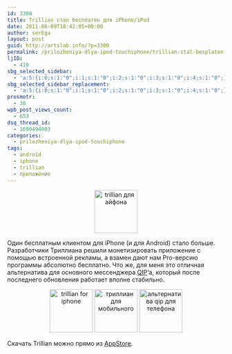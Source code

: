 ```yaml
---
id: 3300
title: Trillian стал бесплатен для iPhone/iPod
date: 2011-06-09T18:42:05+00:00
author: serEga
layout: post
guid: http://artslab.info/?p=3300
permalink: /prilozheniya-dlya-ipod-touchiphone/trillian-stal-besplaten-dlya-iphoneipod/
ljID:
  - 410
sbg_selected_sidebar:
  - 'a:5:{i:0;s:1:"0";i:1;s:1:"0";i:2;s:1:"0";i:3;s:1:"0";i:4;s:1:"0";}'
sbg_selected_sidebar_replacement:
  - 'a:5:{i:0;s:1:"0";i:1;s:1:"0";i:2;s:1:"0";i:3;s:1:"0";i:4;s:1:"0";}'
prosmotr:
  - 38
wpb_post_views_count:
  - 653
dsq_thread_id:
  - 1690494003
categories:
  - prilozheniya-dlya-ipod-touchiphone
tags:
  - android
  - iphone
  - trillian
  - приложение
---
```

<center>
  <a href="http://googledrive.com/host/0B9lHVSSSdxdxd0hjdUdmRzY3Tjg/trillian_dlya_telefona.png"><img src="http://googledrive.com/host/0B9lHVSSSdxdxd0hjdUdmRzY3Tjg/trillian_dlya_telefona-300x300.png" alt="trillian для айфона" title="trillian_dlya_telefona" width="100" height="100" class="alignnone size-medium wp-image-3303" /></a>
</center>

Один бесплатным клиентом для iPhone (и для Android) стало больше. Разработчики Триллиана решили монетизировать приложение с помощью встроенной рекламы, а взамен дают нам Pro-версию программы абсолютно бесплатно. Что же, для меня это отличная альтернатива для основного мессенджера [QIP](http://artslab.info/prilozheniya-dlya-ipod-touchiphone/qip-dlya-iphoneipod-touch-ios/)&#8216;a, который после последнего обновления работает вполне стабильно.

<center>
  <a href="http://googledrive.com/host/0B9lHVSSSdxdxd0hjdUdmRzY3Tjg/trillian.jpg"><img src="http://googledrive.com/host/0B9lHVSSSdxdxd0hjdUdmRzY3Tjg/trillian-100x100.jpg" alt="trillian for iphone" title="trillian" width="100" height="100" class="alignnone size-thumbnail wp-image-3304" /></a> <a href="http://googledrive.com/host/0B9lHVSSSdxdxd0hjdUdmRzY3Tjg/trillian2.jpg"><img src="http://googledrive.com/host/0B9lHVSSSdxdxd0hjdUdmRzY3Tjg/trillian2-100x100.jpg" alt="триллиан для мобильного" title="trillian2" width="100" height="100" class="alignnone size-thumbnail wp-image-3302" /></a> <a href="http://googledrive.com/host/0B9lHVSSSdxdxd0hjdUdmRzY3Tjg/trillian3.jpg"><img src="http://googledrive.com/host/0B9lHVSSSdxdxd0hjdUdmRzY3Tjg/trillian3-100x100.jpg" alt="альтернатива qip для телефона" title="trillian3" width="100" height="100" class="alignnone size-thumbnail wp-image-3301" /></a>
</center>

Скачать Trillian можно прямо из [AppStore](http://itunes.apple.com/us/app/trillian/id327603487).